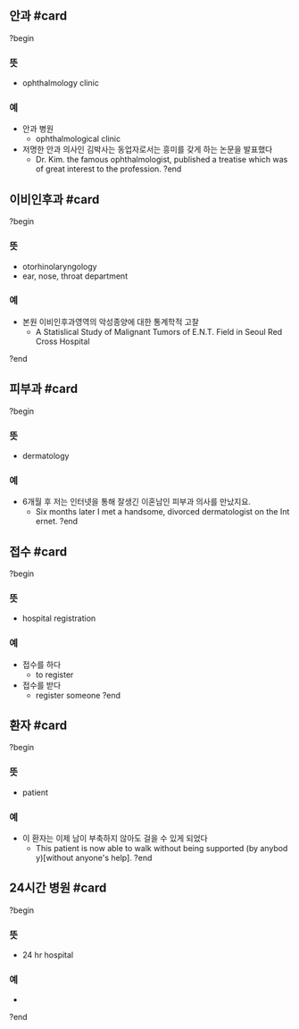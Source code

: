 ## 안과 #card
?begin
### 뜻
- ophthalmology clinic
### 예
-  안과 병원
	- ophthalmological clinic
- 저명한 안과 의사인 김박사는 동업자로서는 흥미를 갖게 하는 논문을 발표했다
	- Dr. Kim. the famous ophthalmologist, published a treatise which was of great interest to the profession.
?end


## 이비인후과 #card
?begin
### 뜻
- otorhinolaryngology
- ear, nose, throat department
### 예
- 본원 이비인후과영역의 악성종양에 대한 통계학적 고찰
	- A Statislical Study of Malignant Tumors of E.N.T. Field in Seoul Red Cross Hospital
<!--SR:!2025-04-21,9,257-->
?end


## 피부과 #card
?begin
### 뜻
- dermatology
### 예
- 6개월 후 저는 인터넷을 통해 잘생긴 이혼남인 피부과 의사를 만났지요.
	- Six months later I met a handsome, divorced dermatologist on the Internet.
?end


## 접수 #card
?begin
### 뜻
- hospital registration
### 예
- 접수를 하다
	- to register
- 접수를 받다
	- register someone
?end


## 환자 #card
?begin
### 뜻
- patient
### 예
- 이 환자는 이제 남이 부축하지 않아도 걸을 수 있게 되었다
	- This patient is now able to walk without being supported (by anybody)[without anyone's help].
?end


## 24시간 병원 #card
?begin
### 뜻
- 24 hr hospital
### 예
-
?end

